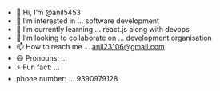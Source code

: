 - 👋 Hi, I’m @anil5453
- 👀 I’m interested in ... software development
- 🌱 I’m currently learning ... react.js along with devops
- 💞️ I’m looking to collaborate on ... development organisation
- 📫 How to reach me ... anil23106@gmail.com
- 😄 Pronouns: ...
- ⚡ Fun fact: ...
- phone number: ... 9390979128


<!---
anil5453/anil5453 is a ✨ special ✨ repository because its `README.md` (this file) appears on your GitHub profile.
You can click the Preview link to take a look at your changes.
--->
